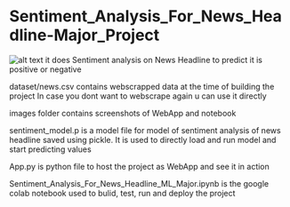 # Sentiment_Analysis_For_News_Headline-Major_Project
![alt text](https://github.com/kvora125/Sentiment_Analysis_For_News_Headline-Major_Project/blob/main/images/output-deployed%20webapp%20with%20ngrok.png?raw=true)
it does Sentiment analysis on News Headline to predict it is positive or negative

dataset/news.csv contains webscrapped data at the time of building the project 
In case you dont want to webscrape again u can use it directly

images folder contains screenshots of WebApp and notebook

sentiment_model.p is a model file for model of sentiment analysis of news headline saved using pickle. 
It is used to directly load and run model and start predicting values

App.py is python file to host the project as WebApp and see it in action

Sentiment_Analysis_For_News_Headline_ML_Major.ipynb is the google colab notebook used to bulid, test, run and deploy the project
